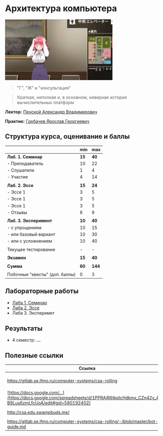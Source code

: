# Архитектура компьютера

<img alt="running" src="https://github.com/maxbarsukov/itmo/blob/master/.docs/running.gif" height="200">

> "Г", "Ж" и "консультация"

> Краткая, неполная и, в основном, неверная история вычислительных платформ


**Лектор:** [Пенской Александр Владимирович](https://my.itmo.ru/persons/142415)

**Практик:** [Горбачев Ярослав Георгиевич](https://my.itmo.ru/persons/172909)

## Структура курса, оценивание и баллы

|  | min | max |
| --- | --- | --- |
| **Лаб. 1. Семинар** | **15** | **40** |
| - Преподаватель | 10 | 22 |
| - Слушатели | 1 | 4 |
| - Участие | 4 | 14 |
| | | |
| **Лаб. 2. Эссе** | **15** | **24** |
| - Эссе 1 | 3 | 5 |
| - Эссе 1 | 3 | 5 |
| - Эссе 1 | 3 | 5 |
| - Отзывы | 6 | 9 |
|  |  |  |
| **Лаб. 3. Эксперимент** | **10** | **40** |
| - с упрощением | 10 | 15 |
| - или базовый вариант | 10 | 30 |
| - или с усложнением | 10 | 40 |
|  |  |  |
| Текущее тестирование | - | - |
|  |  |  |
| **Экзамен** | **15** | **40** |
|  |  |  |
| **Сумма** | **60** | **144** |
|  |  |  |
| Побочные "квесты" (доп. баллы) | 0 | 3 |


## Лабораторные работы

- [Лаба 1. Семинар](./lab1/README.md)
- [Лаба 2. Эссе](./lab2/README.md)
- Лаба 3. Эксперимет

## Результаты

- 4 семестр: **...**

## Полезные ссылки

| Ссылка | Описание |
| --- | --- |
| https://gitlab.se.ifmo.ru/computer-systems/csa-rolling | Вся, **вся**, **ВСЯ** инфа о курсе! |
| [https://docs.google.com/...](https://docs.google.com/spreadsheets/d/1PPRAjR6tkpIcHdkmx_CZn42y_402-B9Lus6zmLfcUoA/edit#gid=580192402) | Ведомость |
| http://csa.edu.swampbuds.me/ | Слайды лекций |
| https://gitlab.se.ifmo.ru/computer-systems/csa-rolling/-/blob/master/bot-guide.md | Гайд на бота |

